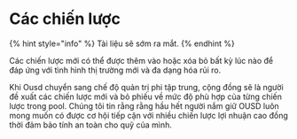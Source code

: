 # Các chiến lược

{% hint style="info" %}
Tài liệu sẽ sớm ra mắt.
{% endhint %}

Các chiến lược mới có thể được thêm vào hoặc xóa bỏ bất kỳ lúc nào để đáp ứng với tình hình thị trường mới và đa dạng hóa rủi ro.

Khi Ousd chuyển sang chế độ quản trị phi tập trung, cộng đồng sẽ là người đề xuất các chiến lược mới và bỏ phiếu về mức độ phù hợp của từng chiến lược trong pool. Chúng tôi tin rằng rằng hầu hết người nắm giữ OUSD luôn mong muốn có được cơ hội tiếp cận với nhiều chiến lược lợi nhuận cao đồng thời đảm bảo tính an toàn cho quỹ của mình.





